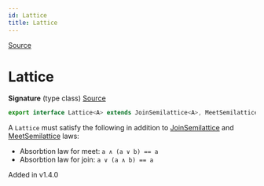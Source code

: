 ```yaml
---
id: Lattice
title: Lattice
---
```


[Source](https://github.com/gcanti/fp-ts/blob/master/src/Lattice.ts)

# Lattice

**Signature** (type class) [Source](https://github.com/gcanti/fp-ts/blob/master/src/Lattice.ts#L13-L13)

```ts
export interface Lattice<A> extends JoinSemilattice<A>, MeetSemilattice<A> {}
```

A `Lattice` must satisfy the following in addition to [JoinSemilattice](./JoinSemilattice.md) and [MeetSemilattice](./MeetSemilattice.md) laws:

- Absorbtion law for meet: `a ∧ (a ∨ b) == a`
- Absorbtion law for join: `a ∨ (a ∧ b) == a`

Added in v1.4.0
